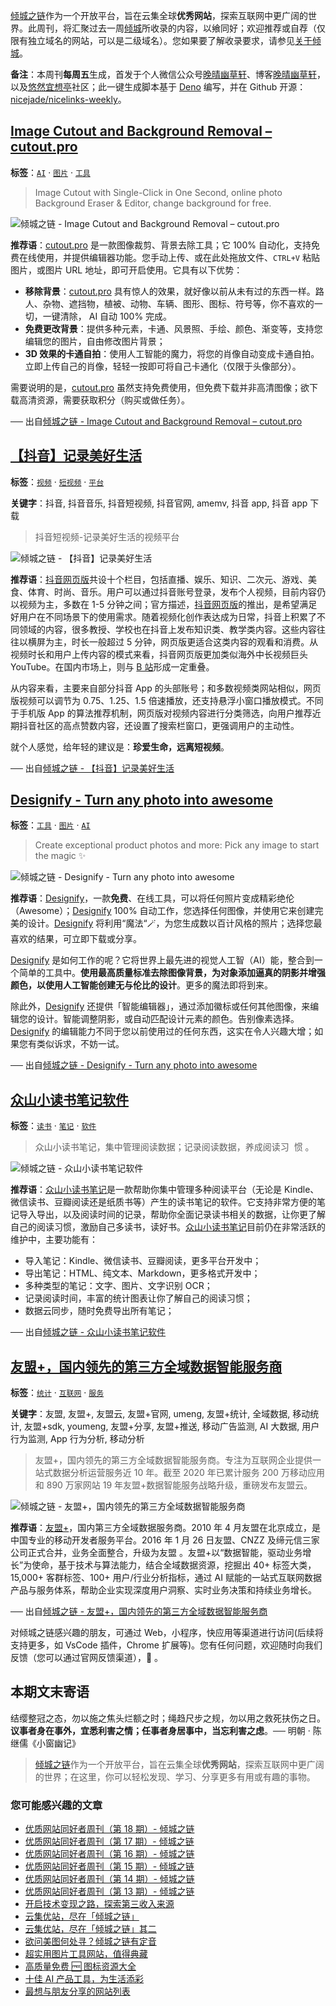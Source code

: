 [倾城之链](https://link.niceshare.site/)作为一个开放平台，旨在云集全球**优秀网站**，探索互联网中更广阔的世界。此周刊，将汇聚过去一周[倾城](https://site.lovejade.cn/?utm_source=weekly)所收录的内容，以飨同好；欢迎推荐或自荐（仅限有独立域名的网站，可以是二级域名）。您如果要了解收录要求，请参见[关于倾城](https://site.lovejade.cn/about?utm_source=weekly)。

**备注**：本周刊**每周五**生成，首发于个人微信公众号[晚晴幽草轩](https://mp.weixin.qq.com/mp/appmsgalbum?__biz=MzI5MDIwMzM2Mg==&action=getalbum&album_id=1530765143352082433&scene=173&from_msgid=2650641087&from_itemidx=1&count=3#wechat_redirect)、博客[晚晴幽草轩](https://www.jeffjade.com)，以及[悠然宜想亭](https://forum.lovejade.cn/)社区；此一键生成脚本基于 [Deno](https://site.lovejade.cn/post/602d30aad099ff5688618591) 编写，并在 Github 开源：[nicejade/nicelinks-weekly](https://github.com/nicejade/nicelinks-weekly)。

## [Image Cutout and Background Removal – cutout.pro](https://site.lovejade.cn/post/60d48622db7006579fb126b0)

**标签**：[`AI`](https://site.lovejade.cn/tags/AI) · [`图片`](https://site.lovejade.cn/tags/图片) · [`工具`](https://site.lovejade.cn/tags/工具)

> Image Cutout with Single-Click in One Second, online photo Background Eraser & Editor, change background for free.

![倾城之链 - Image Cutout and Background Removal – cutout.pro](https://nicelinks.oss-cn-shenzhen.aliyuncs.com/www.cutout.pro.png?x-oss-process=style/png2jpg)

**推荐语**：[cutout.pro](https://www.cutout.pro/) 是一款图像裁剪、背景去除工具；它 100% 自动化，支持免费在线使用，并提供编辑器功能。您手动上传、或在此处拖放文件、`CTRL+V` 粘贴图片，或图片 URL 地址，即可开启使用。它具有以下优势：

- **移除背景**：[cutout.pro](https://www.cutout.pro/) 具有惊人的效果，就好像以前从未有过的东西一样。路人、杂物、遮挡物，植被、动物、车辆、图形、图标、符号等，你不喜欢的一切，一键清除， AI 自动 100% 完成。
- **免费更改背景**：提供多种元素，卡通、风景照、手绘、颜色、渐变等，支持您编辑您的图片，自由修改图片背景；
- **3D 效果的卡通自拍**：使用人工智能的魔力，将您的肖像自动变成卡通自拍。立即上传自己的肖像，轻轻一按即可将自己卡通化（仅限于头像部分）。

需要说明的是，[cutout.pro](https://www.cutout.pro/) 虽然支持免费使用，但免费下载并非高清图像；欲下载高清资源，需要获取积分（购买或做任务）。

── 出自[倾城之链 - Image Cutout and Background Removal – cutout.pro](https://site.lovejade.cn/post/60d48622db7006579fb126b0)

## [【抖音】记录美好生活](https://site.lovejade.cn/post/60d48417db7006579fb126ae)

**标签**：[`视频`](https://site.lovejade.cn/tags/视频) · [`短视频`](https://site.lovejade.cn/tags/短视频) · [`平台`](https://site.lovejade.cn/tags/平台)

**关键字**：抖音, 抖音音乐, 抖音短视频, 抖音官网, amemv, 抖音 app, 抖音 app 下载

> 抖音短视频-记录美好生活的视频平台

![倾城之链 - 【抖音】记录美好生活](https://nicelinks.oss-cn-shenzhen.aliyuncs.com/www.douyin.com.png?x-oss-process=style/png2jpg)

**推荐语**：[抖音网页版](https://www.douyin.com/)共设十个栏目，包括直播、娱乐、知识、二次元、游戏、美食、体育、时尚、音乐。用户可以通过抖音账号登录，发布个人视频，目前内容仍以视频为主，多数在 1-5 分钟之间；官方描述，[抖音网页版](https://www.douyin.com/)的推出，是希望满足好用户在不同场景下的使用需求。随着视频化创作表达成为日常，抖音上积累了不同领域的内容，很多教授、学校也在抖音上发布知识类、教学类内容。这些内容往往以横屏为主，时长一般超过 5 分钟，网页版更适合这类内容的观看和消费。从视频时长和用户上传内容的模式来看，抖音网页版更加类似海外中长视频巨头 YouTube。在国内市场上，则与 [B 站](https://site.lovejade.cn/post/5a5cccc8e05887175ee08523)形成一定重叠。

从内容来看，主要来自部分抖音 App 的头部账号；和多数视频类网站相似，网页版视频可以调节为 0.75、1.25、1.5 倍速播放，还支持悬浮小窗口播放模式。不同于手机版 App 的算法推荐机制，网页版对视频内容进行分类筛选，向用户推荐近期抖音社区的高点赞数内容，还设置了搜索栏窗口，更强调用户的主动性。

就个人感觉，给年轻的建议是：**珍爱生命，远离短视频**。

── 出自[倾城之链 - 【抖音】记录美好生活](https://site.lovejade.cn/post/60d48417db7006579fb126ae)

## [Designify - Turn any photo into awesome](https://site.lovejade.cn/post/60d3319cdb7006579fb126ac)

**标签**：[`工具`](https://site.lovejade.cn/tags/工具) · [`图片`](https://site.lovejade.cn/tags/图片) · [`AI`](https://site.lovejade.cn/tags/AI)

> Create exceptional product photos and more: Pick any image to start the magic ✨

![倾城之链 - Designify - Turn any photo into awesome](https://nicelinks.oss-cn-shenzhen.aliyuncs.com/www.designify.com.png?x-oss-process=style/png2jpg)

**推荐语**：[Designify](https://www.designify.com/)，一款**免费**、在线工具，可以将任何照片变成精彩绝伦（Awesome）；[Designify](https://www.designify.com/) 100% 自动工作，您选择任何图像，并使用它来创建完美的设计。[Designify](https://www.designify.com/) 将利用“魔法“🪄，为您生成数以百计风格的照片；选择您最喜欢的结果，可立即下载或分享。

[Designify](https://www.designify.com/) 是如何工作的呢？它将世界上最先进的视觉人工智（AI）能，整合到一个简单的工具中。**使用最高质量标准去除图像背景，为对象添加逼真的阴影并增强颜色，以使用人工智能创建无与伦比的设计**。更多的魔法即将到来。

除此外，[Designify](https://www.designify.com/) 还提供「智能编辑器」，通过添加徽标或任何其他图像，来编辑您的设计。智能调整阴影，或自动匹配设计元素的颜色。告别像素选择。[Designify](https://www.designify.com/) 的编辑能力不同于您以前使用过的任何东西，这实在令人兴趣大增；如果您有类似诉求，不妨一试。

── 出自[倾城之链 - Designify - Turn any photo into awesome](https://site.lovejade.cn/post/60d3319cdb7006579fb126ac)

## [众山小读书笔记软件](https://site.lovejade.cn/post/60d32eb4db7006579fb126aa)

**标签**：[`读书`](https://site.lovejade.cn/tags/读书) · [`笔记`](https://site.lovejade.cn/tags/笔记) · [`软件`](https://site.lovejade.cn/tags/软件)

> 众山小读书笔记，集中管理阅读数据；记录阅读数据，养成阅读习 ‪ 惯 ‬。

![倾城之链 - 众山小读书笔记软件](https://nicelinks.oss-cn-shenzhen.aliyuncs.com/omynote.com.png?x-oss-process=style/png2jpg)

**推荐语**：[众山小读书笔记](https://omynote.com)是一款帮助你集中管理多种阅读平台（无论是 Kindle、微信读书、豆瓣阅读还是纸质书等）产生的读书笔记的软件。它支持非常方便的笔记导入导出，以及阅读时间的记录，帮助你全面记录读书相关的数据，让你更了解自己的阅读习惯，激励自己多读书，读好书。[众山小读书笔记](https://omynote.com)目前仍在非常活跃的维护中，主要功能有：

- 导入笔记：Kindle、微信读书、豆瓣阅读，更多平台开发中；
- 导出笔记：HTML、纯文本、Markdown，更多格式开发中；
- 多种类型的笔记：文字、图片、文字识别 OCR；
- 记录阅读时间，丰富的统计图表让你了解自己的阅读习惯；
- 数据云同步，随时免费导出所有笔记；

── 出自[倾城之链 - 众山小读书笔记软件](https://site.lovejade.cn/post/60d32eb4db7006579fb126aa)

## [友盟+，国内领先的第三方全域数据智能服务商](https://site.lovejade.cn/post/60d32878db7006579fb126a8)

**标签**：[`统计`](https://site.lovejade.cn/tags/统计) · [`互联网`](https://site.lovejade.cn/tags/互联网) · [`服务`](https://site.lovejade.cn/tags/服务)

**关键字**：友盟, 友盟+, 友盟云, 友盟+官网, umeng, 友盟+统计, 全域数据, 移动统计, 友盟+sdk, youmeng, 友盟+分享, 友盟+推送, 移动广告监测, AI 大数据, 用户行为监测, App 行为分析, 移动分析

> 友盟+，国内领先的第三方全域数据智能服务商。专注为互联网企业提供一站式数据分析运营服务近 10 年。截至 2020 年已累计服务 200 万移动应用和 890 万家网站 19 年友盟+数据智能服务战略升级，重磅发布友盟云。

![倾城之链 - 友盟+，国内领先的第三方全域数据智能服务商](https://nicelinks.oss-cn-shenzhen.aliyuncs.com/www.umeng.com.png?x-oss-process=style/png2jpg)

**推荐语**：[友盟+](https://www.umeng.com/)，国内第三方全域数据服务商。2010 年 4 月友盟在北京成立，是中国专业的移动开发者服务平台。2016 年 1 月 26 日友盟、CNZZ 及缔元信三家公司正式合并，业务全面整合，升级为友盟 。友盟+以“数据智能，驱动业务增长”为使命，基于技术与算法能力，结合全域数据资源，挖掘出 40+ 标签大类，15,000+ 客群标签、100+ 用户/行业分析指标，通过 AI 赋能的一站式互联网数据产品与服务体系，帮助企业实现深度用户洞察、实时业务决策和持续业务增长。

── 出自[倾城之链 - 友盟+，国内领先的第三方全域数据智能服务商](https://site.lovejade.cn/post/60d32878db7006579fb126a8)

对倾城之链感兴趣的朋友，可通过 Web，小程序，快应用等渠道进行访问(后续将支持更多，如 VsCode 插件，Chrome 扩展等)。您有任何问题，欢迎随时向我们反馈（您可以通过官网反馈渠道），🤲 。

## 本期文末寄语

结缨整冠之态，勿以施之焦头烂额之时；绳趋尺步之规，勿以用之救死扶伤之日。**议事者身在事外，宜悉利害之情；任事者身居事中，当忘利害之虑**。── 明朝 · 陈继儒《小窗幽记》

> [倾城之链](https://link.niceshare.site/)作为一个开放平台，旨在云集全球**优秀网站**，探索互联网中更广阔的世界；在这里，你可以轻松发现、学习、分享更多有用或有趣的事物。

### 您可能感兴趣的文章

- [优质网站同好者周刊（第 18 期）- 倾城之链](https://www.jeffjade.com/2021/06/17/204-nicelinks-weekly-018/)
- [优质网站同好者周刊（第 17 期）- 倾城之链](https://www.jeffjade.com/2021/06/10/203-nicelinks-weekly-017/)
- [优质网站同好者周刊（第 16 期）- 倾城之链](https://www.jeffjade.com/2021/06/03/202-nicelinks-weekly-016/)
- [优质网站同好者周刊（第 15 期）- 倾城之链](https://www.jeffjade.com/2021/05/27/201-nicelinks-weekly-015/)
- [优质网站同好者周刊（第 14 期）- 倾城之链](https://www.jeffjade.com/2021/05/20/200-nicelinks-weekly-014/)
- [优质网站同好者周刊（第 13 期）- 倾城之链](https://www.jeffjade.com/2021/05/13/199-nicelinks-weekly-013/)
- [开启技术变现之路，探索第三收入来源](https://www.jeffjade.com/2020/11/17/173-talk-about-nice-links/)
- [云集优站，尽在「倾城之链」](https://www.jeffjade.com/2017/12/31/136-talk-about-nicelinks-site/)
- [云集优站，尽在「倾城之链」其二](https://www.jeffjade.com/2018/12/23/146-talk-about-nice-links/)
- [欲问美图何处寻？倾城之链有定音](https://www.jeffjade.com/2019/02/17/151-aweome-beautiful-picture-website-list/ "欲问美图何处寻？倾城之链有定音")
- [超实用图片工具网站，值得典藏](https://www.jeffjade.com/2020/07/27/165-aweome-picture-tool-website-list/)
- [高质量免费 🆓 图标资源大全](https://www.jeffjade.com/2020/09/11/169-high-quality-free-icon-resource-collection/)
- [十佳 AI 产品工具，为生活添彩](https://www.jeffjade.com/2020/09/23/170-list-of-top-20-ai-product-tools/)
- [最想与朋友分享的网站列表](https://www.jeffjade.com/2020/09/01/168-list-of-websites-i-most-want-to-share-with-my-friends/)
